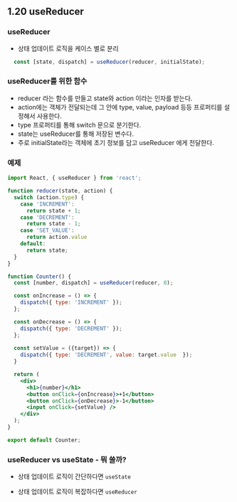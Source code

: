 ## 1.20 useReducer

### useReducer

- 상태 업데이트 로직을 케이스 별로 분리

```js
  const [state, dispatch] = useReducer(reducer, initialState);
```

### useReducer를 위한 함수

- reducer 라는 함수를 만들고 state와 action 이라는 인자를 받는다.
- action에는 객체가 전달되는데 그 안에 type, value, payload 등등 프로퍼티를 설정해서 사용한다.
- type 프로퍼티를 통해 switch 문으로 분기한다.
- state는 useReducer를 통해 저장된 변수다.
- 주로 initialState라는 객체에 초기 정보를 담고 useReducer 에게 전달한다.



### 예제

```jsx
import React, { useReducer } from 'react';

function reducer(state, action) {
  switch (action.type) {
    case 'INCREMENT':
      return state + 1;
    case 'DECREMENT':
      return state - 1;
    case 'SET_VALUE':
      return action.value
    default:
      return state;
  }
}

function Counter() {
  const [number, dispatch] = useReducer(reducer, 0);

  const onIncrease = () => {
    dispatch({ type: 'INCREMENT' });
  };

  const onDecrease = () => {
    dispatch({ type: 'DECREMENT' });
  };
  
  const setValue = ({target}) => {
    dispatch({ type: 'DECREMENT', value: target.value  });
  }

  return (
    <div>
      <h1>{number}</h1>
      <button onClick={onIncrease}>+1</button>
      <button onClick={onDecrease}>-1</button>
      <input onClick={setValue} />
    </div>
  );
}

export default Counter;
```



### useReducer vs useState - 뭐 쓸까?

- 상태 업데이트 로직이 간단하다면 `useState`

- 상태 업데이트 로직이 복잡하다면 `useReducer`